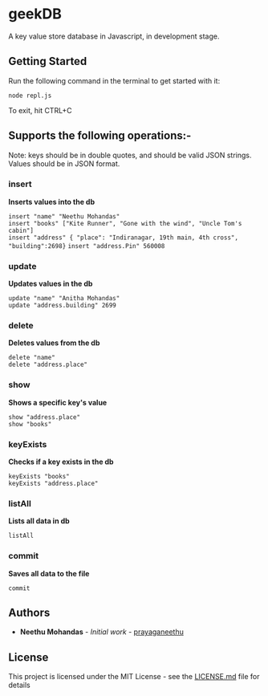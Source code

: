 # geekDB

A key value store database in Javascript, in development stage.

## Getting Started

Run the following command in the terminal to get started with it:

`node repl.js`     

To exit, hit CTRL+C

## Supports the following operations:-

Note: keys should be in double quotes, and should be valid JSON strings. Values should be in JSON format.

### insert

**Inserts values into the db**      

`insert "name" "Neethu Mohandas"`       
`insert "books" ["Kite Runner", "Gone with the wind", "Uncle Tom's cabin"]`      
`insert "address" { "place": "Indiranagar, 19th main, 4th cross", "building":2698}`
`insert "address.Pin" 560008`

### update

**Updates values in the db**

`update "name" "Anitha Mohandas"`      
`update "address.building" 2699`    

### delete

**Deletes values from the db**

`delete "name"`        
`delete "address.place"`        

### show

**Shows a specific key's value**

`show "address.place"`             
`show "books"`           

### keyExists

**Checks if a key exists in the db**

`keyExists "books"`           
`keyExists "address.place"`             

### listAll

**Lists all data in db**

`listAll`  

### commit

**Saves all data to the file**

`commit`    

## Authors

* **Neethu Mohandas** - *Initial work* - [prayaganeethu](https://github.com/prayaganeethu)

## License

This project is licensed under the MIT License - see the [LICENSE.md](LICENSE.md) file for details
